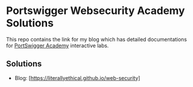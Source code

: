 # Portswigger Websecurity Academy Solutions

This repo contains the link for my blog which has detailed documentations for [PortSwigger Academy](https://portswigger.net/web-security/learning-path) interactive labs.

## Solutions

- Blog: [https://literallyethical.github.io/web-security]
